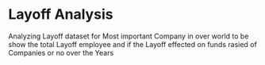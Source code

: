 # Layoff Analysis
 Analyzing  Layoff dataset for Most important Company in over world to be show the total Layoff employee and if the Layoff effected on funds rasied of Companies or no over the Years
